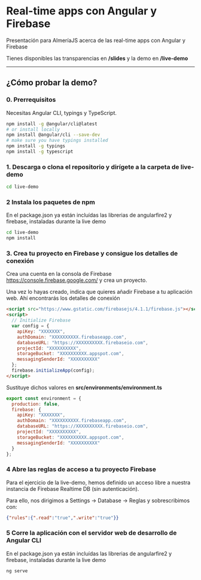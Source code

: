 # Real-time apps con Angular y Firebase
Presentación para AlmeríaJS acerca de las real-time apps con Angular y Firebase

Tienes disponibles las transparencias en **/slides** y la demo en **/live-demo**

---

## ¿Cómo probar la demo?

### 0. Prerrequisitos
Necesitas Angular CLI, typings y TypeScript.

```bash
npm install -g @angular/cli@latest
# or install locally
npm install @angular/cli --save-dev
# make sure you have typings installed
npm install -g typings
npm install -g typescript
```

### 1. Descarga o clona el repositorio y dirígete a la carpeta de live-demo
```bash
cd live-demo
```

### 2 Instala los paquetes de npm
En el package.json ya están incluídas las librerias de angularfire2 y firebase, instaladas durante la live demo

```bash
cd live-demo
npm install
```

### 3. Crea tu proyecto en Firebase y consigue los detalles de conexión
Crea una cuenta en la consola de Firebase https://console.firebase.google.com/ y crea un proyecto.

Una vez lo hayas creado, indica que quieres añadir Firebase a tu aplicación web. Ahí encontrarás los detalles de conexión

```html
<script src="https://www.gstatic.com/firebasejs/4.1.1/firebase.js"></script>
<script>
  // Initialize Firebase
  var config = {
    apiKey: "XXXXXXX",
    authDomain: "XXXXXXXXXX.firebaseapp.com",
    databaseURL: "https://XXXXXXXXXX.firebaseio.com",
    projectId: "XXXXXXXXXX",
    storageBucket: "XXXXXXXXXX.appspot.com",
    messagingSenderId: "XXXXXXXXXX"
  };
  firebase.initializeApp(config);
</script>
```

Sustituye dichos valores en **src/environments/environment.ts**

```javascript
export const environment = {
  production: false,
  firebase: {
    apiKey: "XXXXXXX",
    authDomain: "XXXXXXXXXX.firebaseapp.com",
    databaseURL: "https://XXXXXXXXXX.firebaseio.com",
    projectId: "XXXXXXXXXX",
    storageBucket: "XXXXXXXXXX.appspot.com",
    messagingSenderId: "XXXXXXXXXX"
  }
};
```

### 4 Abre las reglas de acceso a tu proyecto Firebase
Para el ejercicio de la live-demo, hemos definido un acceso libre a nuestra instancia de Firebase Realtime DB (sin autenticación).

Para ello, nos dirigimos a Settings -> Database -> Reglas y sobrescribimos con:

```json
{"rules":{".read":"true",".write":"true"}}
```

### 5 Corre la aplicación con el servidor web de desarrollo de Angular CLI
En el package.json ya están incluídas las librerias de angularfire2 y firebase, instaladas durante la live demo

```bash
ng serve
```
